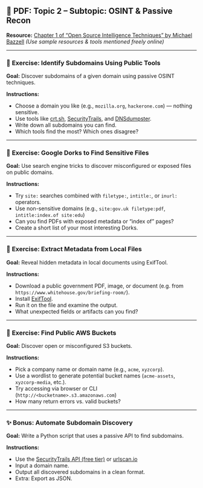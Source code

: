 
## 📄 PDF: Topic 2 – Subtopic: OSINT & Passive Recon  
**Resource:** [Chapter 1 of “Open Source Intelligence Techniques” by Michael Bazzell](https://inteltechniques.com/book7.html) *(Use sample resources & tools mentioned freely online)*

---

### 🔹 **Exercise: Identify Subdomains Using Public Tools**

**Goal:** Discover subdomains of a given domain using passive OSINT techniques.  

**Instructions:**

- Choose a domain you like (e.g., `mozilla.org`, `hackerone.com`) — nothing sensitive.
- Use tools like [crt.sh](https://crt.sh), [SecurityTrails](https://securitytrails.com), and [DNSdumpster](https://dnsdumpster.com).
- Write down all subdomains you can find.
- Which tools find the most? Which ones disagree?

---

### 🔹 **Exercise: Google Dorks to Find Sensitive Files**

**Goal:** Use search engine tricks to discover misconfigured or exposed files on public domains.  

**Instructions:**

- Try `site:` searches combined with `filetype:`, `intitle:`, or `inurl:` operators.
- Use non-sensitive domains (e.g., `site:gov.uk filetype:pdf`, `intitle:index.of site:edu`)
- Can you find PDFs with exposed metadata or “index of” pages?
- Create a short list of your most interesting Dorks.

---

### 🔹 **Exercise: Extract Metadata from Local Files**

**Goal:** Reveal hidden metadata in local documents using ExifTool.  

**Instructions:**

- Download a public government PDF, image, or document (e.g. from `https://www.whitehouse.gov/briefing-room/`).
- Install [ExifTool](https://exiftool.org/).
- Run it on the file and examine the output.
- What unexpected fields or artifacts can you find?

---

### 🔹 **Exercise: Find Public AWS Buckets**

**Goal:** Discover open or misconfigured S3 buckets.  

**Instructions:**

- Pick a company name or domain name (e.g., `acme`, `xyzcorp`).
- Use a wordlist to generate potential bucket names (`acme-assets`, `xyzcorp-media`, etc.).
- Try accessing via browser or CLI (`http://<bucketname>.s3.amazonaws.com`)
- How many return errors vs. valid buckets?

---

### ✨ **Bonus: Automate Subdomain Discovery**

**Goal:** Write a Python script that uses a passive API to find subdomains.  

**Instructions:**

- Use the [SecurityTrails API (free tier)](https://securitytrails.com/corp-api) or [urlscan.io](https://urlscan.io/docs/api/)
- Input a domain name.
- Output all discovered subdomains in a clean format.
- Extra: Export as JSON.
